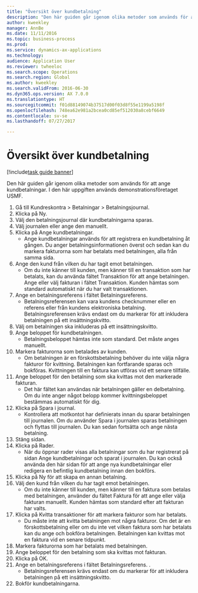 ```yaml
--- 
title: "Översikt över kundbetalning"
description: "Den här guiden går igenom olika metoder som används för att ange kundbetalningar."
author: kweekley
manager: AnnBe
ms.date: 11/11/2016
ms.topic: business-process
ms.prod: 
ms.service: dynamics-ax-applications
ms.technology: 
audience: Application User
ms.reviewer: twheeloc
ms.search.scope: Operations
ms.search.region: Global
ms.author: kweekley
ms.search.validFrom: 2016-06-30
ms.dyn365.ops.version: AX 7.0.0
ms.translationtype: HT
ms.sourcegitcommit: f01d88149074b37517d00f03d8f55e1199a5198f
ms.openlocfilehash: 748ea62e981a2bcea0cd85ef512030a8cebf6649
ms.contentlocale: sv-se
ms.lasthandoff: 07/27/2017

---
```

# <a name="customer-payment-overview"></a>Översikt över kundbetalning

[!include[task guide banner](../../includes/task-guide-banner.md)]

Den här guiden går igenom olika metoder som används för att ange kundbetalningar. I den här uppgiften används demonstrationsföretaget USMF.

1. Gå till Kundreskontra > Betalningar > Betalningsjournal.
2. Klicka på Ny.
3. Välj den betalningsjournal där kundbetalningarna sparas.
4. Välj journalen eller ange den manuellt.
5. Klicka på Ange kundbetalningar.
    * Ange kundbetalningar används för att registrera en kundbetalning åt gången. Du anger betalningsinformationen överst och sedan kan du markera fakturorna som har betalats med betalningen, alla från samma sida.  
6. Ange den kund från vilken du har tagit emot betalningen.
    * Om du inte känner till kunden, men känner till en transaktion som har betalats, kan du använda fältet Transaktion för att ange betalningen. Ange eller välj fakturan i fältet Transaktion. Kunden hämtas som standard automatiskt när du har valt transaktionen.  
7. Ange en betalningsreferens i fältet Betalningsreferens.
    * Betalningsreferensen kan vara kundens checknummer eller en referens eller från kundens elektroniska betalning. Betalningsreferensen krävs endast om du markerar för att inkludera betalningen på ett insättningskvitto.  
8. Välj om betalningen ska inkluderas på ett insättningskvitto. 
9. Ange beloppet för kundbetalningen.
    * Betalningsbeloppet hämtas inte som standard. Det måste anges manuellt.  
10. Markera fakturorna som betalades av kunden.
    * Om betalningen är en förskottsbetalning behöver du inte välja några fakturor för kvittning. Betalningen kan fortfarande sparas och bokföras. Kvittningen till en faktura kan utföras vid ett senare tillfälle.  
11. Ange beloppet för den betalning som ska kvittas mot den markerade fakturan. 
    * Det här fältet kan användas när betalningen gäller en delbetalning. Om du inte anger något belopp kommer kvittningsbeloppet bestämmas automatiskt för dig.  
12. Klicka på Spara i journal.
    * Kontrollera att motkontot har definierats innan du sparar betalningen till journalen. Om du använder Spara i journalen sparas betalningen och flyttas till journalen. Du kan sedan fortsätta och ange nästa betalning.  
13. Stäng sidan.
14. Klicka på Rader.
    * När du öppnar rader visas alla betalningar som du har registrerat på sidan Ange kundbetalningar och sparat i journalen. Du kan också använda den här sidan för att ange nya kundbetalningar eller redigera en befintlig kundbetalning innan den bokförs.  
15. Klicka på Ny för att skapa en annan betalning. 
16. Välj den kund från vilken du har tagit emot betalningen.
    * Om du inte känner till kunden, men känner till en faktura som betalas med betalningen, använder du fältet Faktura för att ange eller välja fakturan manuellt. Kunden hämtas som standard efter att fakturan har valts.  
17. Klicka på Kvitta transaktioner för att markera fakturor som har betalats.
    * Du måste inte att kvitta betalningen mot några fakturor. Om det är en förskottsbetalning eller om du inte vet vilken faktura som har betalats kan du ange och bokföra betalningen. Betalningen kan kvittas mot en faktura vid en senare tidpunkt.  
18. Markera fakturorna som har betalats med betalningen. 
19. Ange beloppet för den betalning som ska kvittas mot fakturan.
20. Klicka på OK.
21. Ange en betalningsreferens i fältet Betalningsreferens. .
    * Betalningsreferensen krävs endast om du markerar för att inkludera betalningen på ett insättningskvitto.  
22. Bokför kundbetalningarna. 


